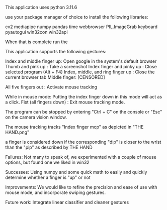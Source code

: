This application uses python 3.11.6

use your package manager of choice to install the following libraries:

cv2
mediapipe
numpy
pandas
time
webbrowser
PIL.ImageGrab
keyboard
pyautogui
win32con
win32api

When that is complete run the 


This application supports the following gestures:

Index and middle finger up: Open google in the system's default browser
Thumb and pink up : Take a screenshot
Index finger and pinky up : Close selected program (Alt + F4)
Index, middle, and ring finger up : Close the current browser tab
Middle finger: [CENSORED]

All five fingers out : Activate mouse tracking

  While in mouse mode:
  Putting the index finger down in this mode will act as a click.
  Fist (all fingers down) : Exit mouse tracking mode.


The program can be stopped by entering "Ctrl + C" on the console or "Esc" on the camera vision window.

The mouse tracking tracks "Index finger mcp" as depicted in "THE HAND.png"

a finger is considered down if the corresponding "dip" is closer to the wrist than the "pip" as described by THE HAND


Failures:
Not many to speak of, we experimented with a couple of mouse options, but found one we liked in win32

Successes:
Using numpy and some quick math to easily and quickly determine whether a finger is "up" or not

Improvements:
We would like to refine the precision and ease of use with mouse mode, and incorporate swiping gestures.

Future work:
Integrate linear classifier and cleaner gestures
